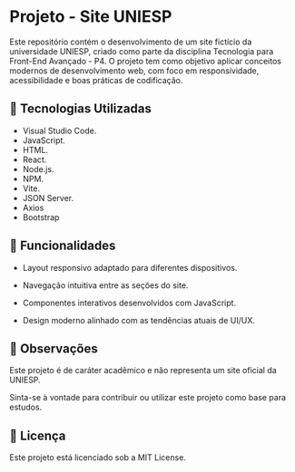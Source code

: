 # Projeto - Site UNIESP
Este repositório contém o desenvolvimento de um site fictício da universidade UNIESP, criado como parte da disciplina Tecnologia para Front-End Avançado - P4. O projeto tem como objetivo aplicar conceitos modernos de desenvolvimento web, com foco em responsividade, acessibilidade e boas práticas de codificação.

## 🚀 Tecnologias Utilizadas

- Visual Studio Code.
- JavaScript.
- HTML.
- React.
- Node.js.
- NPM.
- Vite.
- JSON Server.
- Axios
- Bootstrap

## 🧩 Funcionalidades
- Layout responsivo adaptado para diferentes dispositivos.

- Navegação intuitiva entre as seções do site.

- Componentes interativos desenvolvidos com JavaScript.

- Design moderno alinhado com as tendências atuais de UI/UX.

## 📌 Observações
Este projeto é de caráter acadêmico e não representa um site oficial da UNIESP.

Sinta-se à vontade para contribuir ou utilizar este projeto como base para estudos.

## 📄 Licença
Este projeto está licenciado sob a MIT License.
